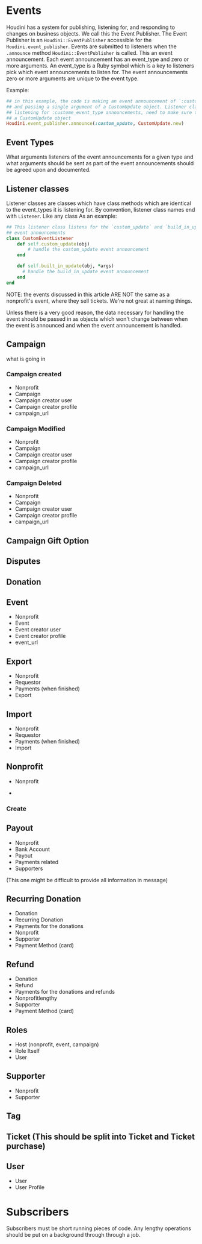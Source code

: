 # Events

Houdini has a system for publishing, listening for, and responding to changes on
business objects. We call this the Event Publisher. The Event Publisher is
an `Houdini::EventPublisher` accessible for the `Houdini.event_publisher`.
Events are submitted to listeners when the `.announce` method
`Houdini::EventPublisher` is called. This an event announcement. Each
event announcement has an event_type and zero or more arguments. An event_type
is a Ruby symbol which is a key to listeners pick which event announcements to
listen for. The event announcements zero or more arguments are unique to the
event type.

Example:

```ruby
## in this example, the code is making an event announcement of `:custom_update_type`
## and passing a single argument of a CustomUpdate object. Listener classes
## listening for :custome_event_type announcements, need to make sure to handle
## a CustomUpdate object
Houdini.event_publisher.announce(:custom_update, CustomUpdate.new)
```

## Event Types
What arguments listeners of the event announcements for a given type and what
arguments should be sent as part of the event announcements should be agreed
upon and documented.

## Listener classes
Listener classes are classes which have class methods which are identical to the
event_types it is listening for. By convention, listener class names end with
`Listener`. Like any class As an example:

```ruby
## This listener class listens for the `custom_update` and `build_in_update`
## event announcements
class CustomEventListener
	def self.custom_update(obj)
		# handle the custom_update event announcement
	end

	def self.built_in_update(obj, *args)
	  # handle the build_in_update event announcement
	end
end
```


NOTE: the events discussed in this article ARE NOT the same as a nonprofit's
event, where they sell tickets. We're not great at naming things.

Unless there is a very good reason, the data necessary for handling the event
should be passed in as objects which won't change between when the event is
announced and when the event announcement is handled.

## Campaign
what is going in 

### Campaign created

- Nonprofit
- Campaign
- Campaign creator user
- Campaign creator profile
- campaign_url

### Campaign Modified

- Nonprofit
- Campaign
- Campaign creator user
- Campaign creator profile
- campaign_url

### Campaign Deleted

- Nonprofit
- Campaign
- Campaign creator user
- Campaign creator profile
- campaign_url

## Campaign Gift Option

## Disputes

## Donation

## Event

- Nonprofit
- Event
- Event creator user
- Event creator profile
- event_url

## Export

- Nonprofit
- Requestor
- Payments (when finished)
- Export

## Import

- Nonprofit
- Requestor
- Payments (when finished)
- Import

## Nonprofit

- Nonprofit

-

### Create

## Payout

- Nonprofit
- Bank Account
- Payout
- Payments related
- Supporters

(This one might be difficult to provide all information in message)

## Recurring Donation

- Donation
- Recurring Donation
- Payments for the donations
- Nonprofit
- Supporter
- Payment Method (card)

## Refund

- Donation
- Refund
- Payments for the donations and refunds
- Nonprofitlengthy
- Supporter
- Payment Method (card)

## Roles

- Host (nonprofit, event, campaign)
- Role Itself
- User

## Supporter

- Nonprofit
- Supporter

## Tag

## Ticket (This should be split into Ticket and Ticket purchase)

## User

- User
- User Profile

# Subscribers

Subscribers must be short running pieces of code. Any lengthy operations should
be put on a background through through a job.
